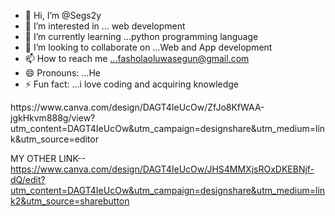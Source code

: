 - 👋 Hi, I’m @Segs2y
- 👀 I’m interested in ... web development
- 🌱 I’m currently learning ...python programming language
- 💞️ I’m looking to collaborate on ...Web and App development
- 📫 How to reach me ...fasholaoluwasegun@gmail.com
- 😄 Pronouns: ...He
- ⚡ Fun fact: ...i love coding and acquiring knowledge

<!---
Segs2y/Segs2y is a ✨ special ✨ repository because its `README.md` (this file) appears on your GitHub profile.
You can click the Preview link to take a look at your changes.
--->https://www.canva.com/design/DAGT4IeUcOw/ZfJo8KfWAA-jgkHkvm888g/view?utm_content=DAGT4IeUcOw&utm_campaign=designshare&utm_medium=link&utm_source=editor


MY OTHER LINK--https://www.canva.com/design/DAGT4IeUcOw/JHS4MMXjsROxDKEBNjf-dQ/edit?utm_content=DAGT4IeUcOw&utm_campaign=designshare&utm_medium=link2&utm_source=sharebutton
